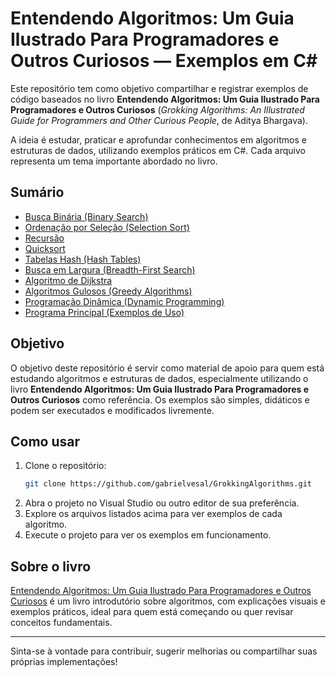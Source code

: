 # Entendendo Algoritmos: Um Guia Ilustrado Para Programadores e Outros Curiosos — Exemplos em C#

Este repositório tem como objetivo compartilhar e registrar exemplos de código baseados no livro **Entendendo Algoritmos: Um Guia Ilustrado Para Programadores e Outros Curiosos** (*Grokking Algorithms: An Illustrated Guide for Programmers and Other Curious People*, de Aditya Bhargava).

A ideia é estudar, praticar e aprofundar conhecimentos em algoritmos e estruturas de dados, utilizando exemplos práticos em C#. Cada arquivo representa um tema importante abordado no livro.

## Sumário

- [Busca Binária (Binary Search)](./BinarySearch.cs)
- [Ordenação por Seleção (Selection Sort)](./SelectionSort.cs)
- [Recursão](./Recursion.cs)
- [Quicksort](./Quicksort.cs)
- [Tabelas Hash (Hash Tables)](./HashTables.cs)
- [Busca em Largura (Breadth-First Search)](./BreadthFirstSearch.cs)
- [Algoritmo de Dijkstra](./DijkstrasAlgorithm.cs)
- [Algoritmos Gulosos (Greedy Algorithms)](./GreedyAlgorithms.cs)
- [Programação Dinâmica (Dynamic Programming)](./DynamicProgramming.cs)
- [Programa Principal (Exemplos de Uso)](./Program.cs)

## Objetivo

O objetivo deste repositório é servir como material de apoio para quem está estudando algoritmos e estruturas de dados, especialmente utilizando o livro **Entendendo Algoritmos: Um Guia Ilustrado Para Programadores e Outros Curiosos** como referência. Os exemplos são simples, didáticos e podem ser executados e modificados livremente.

## Como usar

1. Clone o repositório:
   ```sh
   git clone https://github.com/gabrielvesal/GrokkingAlgorithms.git
   ```
2. Abra o projeto no Visual Studio ou outro editor de sua preferência.
3. Explore os arquivos listados acima para ver exemplos de cada algoritmo.
4. Execute o projeto para ver os exemplos em funcionamento.

## Sobre o livro

[Entendendo Algoritmos: Um Guia Ilustrado Para Programadores e Outros Curiosos](https://novatec.com.br/livros/entendendo-algoritmos/) é um livro introdutório sobre algoritmos, com explicações visuais e exemplos práticos, ideal para quem está começando ou quer revisar conceitos fundamentais.

---

Sinta-se à vontade para contribuir, sugerir melhorias ou compartilhar suas próprias implementações!

